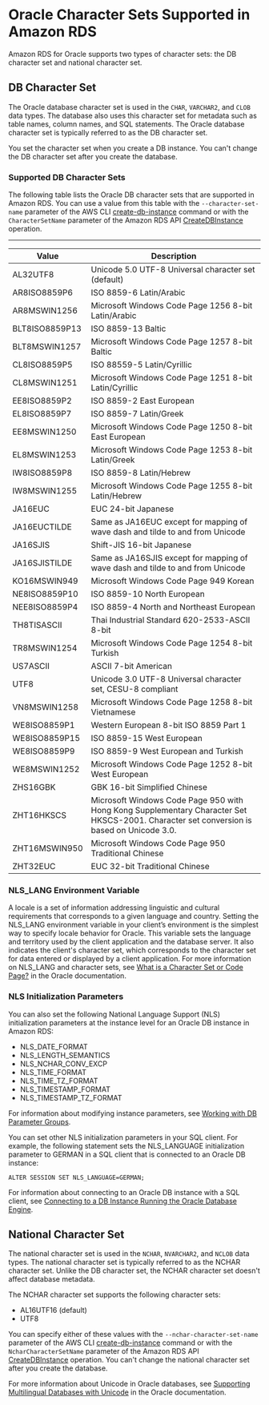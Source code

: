 # Oracle Character Sets Supported in Amazon RDS<a name="Appendix.OracleCharacterSets"></a>

Amazon RDS for Oracle supports two types of character sets: the DB character set and national character set\. 

## DB Character Set<a name="Appendix.OracleCharacterSets.db-character-set"></a>

The Oracle database character set is used in the `CHAR`, `VARCHAR2`, and `CLOB` data types\. The database also uses this character set for metadata such as table names, column names, and SQL statements\. The Oracle database character set is typically referred to as the DB character set\. 

You set the character set when you create a DB instance\. You can't change the DB character set after you create the database\.

### Supported DB Character Sets<a name="Appendix.OracleCharacterSets.db-character-set.supported"></a>

The following table lists the Oracle DB character sets that are supported in Amazon RDS\. You can use a value from this table with the `--character-set-name` parameter of the AWS CLI [create\-db\-instance](https://docs.aws.amazon.com/cli/latest/reference/rds/create-db-instance.html) command or with the `CharacterSetName` parameter of the Amazon RDS API [CreateDBInstance](https://docs.aws.amazon.com/AmazonRDS/latest/APIReference/API_CreateDBInstance.html) operation\. 


****  

| Value | Description | 
| --- | --- | 
|  AL32UTF8  |  Unicode 5\.0 UTF\-8 Universal character set \(default\)  | 
|  AR8ISO8859P6  |  ISO 8859\-6 Latin/Arabic  | 
|  AR8MSWIN1256  |  Microsoft Windows Code Page 1256 8\-bit Latin/Arabic  | 
|  BLT8ISO8859P13  |  ISO 8859\-13 Baltic  | 
|  BLT8MSWIN1257  |  Microsoft Windows Code Page 1257 8\-bit Baltic  | 
|  CL8ISO8859P5  |  ISO 88559\-5 Latin/Cyrillic  | 
|  CL8MSWIN1251  |  Microsoft Windows Code Page 1251 8\-bit Latin/Cyrillic  | 
|  EE8ISO8859P2  |  ISO 8859\-2 East European  | 
|  EL8ISO8859P7  |  ISO 8859\-7 Latin/Greek  | 
|  EE8MSWIN1250  |  Microsoft Windows Code Page 1250 8\-bit East European  | 
|  EL8MSWIN1253  |  Microsoft Windows Code Page 1253 8\-bit Latin/Greek  | 
|  IW8ISO8859P8  |  ISO 8859\-8 Latin/Hebrew  | 
|  IW8MSWIN1255  |  Microsoft Windows Code Page 1255 8\-bit Latin/Hebrew  | 
|  JA16EUC  |  EUC 24\-bit Japanese  | 
|  JA16EUCTILDE  |  Same as JA16EUC except for mapping of wave dash and tilde to and from Unicode  | 
|  JA16SJIS  |  Shift\-JIS 16\-bit Japanese  | 
|  JA16SJISTILDE  |  Same as JA16SJIS except for mapping of wave dash and tilde to and from Unicode  | 
|  KO16MSWIN949  |  Microsoft Windows Code Page 949 Korean  | 
|  NE8ISO8859P10  |  ISO 8859\-10 North European  | 
|  NEE8ISO8859P4  |  ISO 8859\-4 North and Northeast European  | 
|  TH8TISASCII  |  Thai Industrial Standard 620\-2533\-ASCII 8\-bit  | 
|  TR8MSWIN1254  |  Microsoft Windows Code Page 1254 8\-bit Turkish  | 
|  US7ASCII  |  ASCII 7\-bit American  | 
|  UTF8  |  Unicode 3\.0 UTF\-8 Universal character set, CESU\-8 compliant  | 
|  VN8MSWIN1258  |  Microsoft Windows Code Page 1258 8\-bit Vietnamese  | 
|  WE8ISO8859P1  |  Western European 8\-bit ISO 8859 Part 1  | 
|  WE8ISO8859P15  |  ISO 8859\-15 West European  | 
|  WE8ISO8859P9  |  ISO 8859\-9 West European and Turkish  | 
|  WE8MSWIN1252  |  Microsoft Windows Code Page 1252 8\-bit West European  | 
|  ZHS16GBK  |  GBK 16\-bit Simplified Chinese  | 
|  ZHT16HKSCS  |  Microsoft Windows Code Page 950 with Hong Kong Supplementary Character Set HKSCS\-2001\. Character set conversion is based on Unicode 3\.0\.  | 
|  ZHT16MSWIN950  |  Microsoft Windows Code Page 950 Traditional Chinese  | 
|  ZHT32EUC  |  EUC 32\-bit Traditional Chinese  | 

### NLS\_LANG Environment Variable<a name="Appendix.OracleCharacterSets.db-character-set.nls_lang"></a>

A locale is a set of information addressing linguistic and cultural requirements that corresponds to a given language and country\. Setting the NLS\_LANG environment variable in your client’s environment is the simplest way to specify locale behavior for Oracle\. This variable sets the language and territory used by the client application and the database server\. It also indicates the client's character set, which corresponds to the character set for data entered or displayed by a client application\. For more information on NLS\_LANG and character sets, see [What is a Character Set or Code Page?](http://www.oracle.com/technetwork/database/database-technologies/globalization/nls-lang-099431.html#_Toc110410570) in the Oracle documentation\.

### NLS Initialization Parameters<a name="Appendix.OracleCharacterSets.db-character-set.nls_parameters"></a>

You can also set the following National Language Support \(NLS\) initialization parameters at the instance level for an Oracle DB instance in Amazon RDS:
+ NLS\_DATE\_FORMAT
+ NLS\_LENGTH\_SEMANTICS
+ NLS\_NCHAR\_CONV\_EXCP
+ NLS\_TIME\_FORMAT
+ NLS\_TIME\_TZ\_FORMAT
+ NLS\_TIMESTAMP\_FORMAT
+ NLS\_TIMESTAMP\_TZ\_FORMAT

For information about modifying instance parameters, see [Working with DB Parameter Groups](USER_WorkingWithParamGroups.md)\.

You can set other NLS initialization parameters in your SQL client\. For example, the following statement sets the NLS\_LANGUAGE initialization parameter to GERMAN in a SQL client that is connected to an Oracle DB instance:

```
ALTER SESSION SET NLS_LANGUAGE=GERMAN;
```

For information about connecting to an Oracle DB instance with a SQL client, see [Connecting to a DB Instance Running the Oracle Database Engine](USER_ConnectToOracleInstance.md)\.

## National Character Set<a name="Appendix.OracleCharacterSets.nchar-character-set"></a>

The national character set is used in the `NCHAR`, `NVARCHAR2`, and `NCLOB` data types\. The national character set is typically referred to as the NCHAR character set\. Unlike the DB character set, the NCHAR character set doesn't affect database metadata\.

The NCHAR character set supports the following character sets:
+ AL16UTF16 \(default\)
+ UTF8

You can specify either of these values with the `--nchar-character-set-name` parameter of the AWS CLI [create\-db\-instance](https://docs.aws.amazon.com/cli/latest/reference/rds/create-db-instance.html) command or with the `NcharCharacterSetName` parameter of the Amazon RDS API [CreateDBInstance](https://docs.aws.amazon.com/AmazonRDS/latest/APIReference/API_CreateDBInstance.html) operation\. You can't change the national character set after you create the database\.

For more information about Unicode in Oracle databases, see [Supporting Multilingual Databases with Unicode](https://docs.oracle.com/en/database/oracle/oracle-database/19/nlspg/supporting-multilingual-databases-with-unicode.html) in the Oracle documentation\.